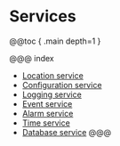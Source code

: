 # Services

@@toc { .main depth=1 }

@@@ index
* [Location service](../services/location.md)
* [Configuration service](../services/config.md)
* [Logging service](../services/logging.md)
* [Event service](../services/event.md)
* [Alarm service](../services/alarm.md)
* [Time service](../services/time.md)
* [Database service](../services/database.md)
@@@